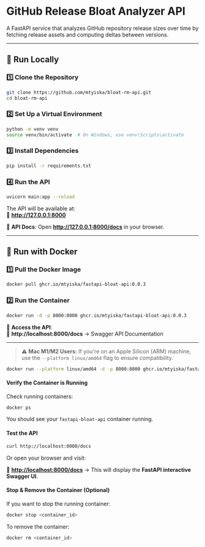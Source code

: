 
# **GitHub Release Bloat Analyzer API**

A FastAPI service that analyzes GitHub repository release sizes over time by fetching release assets and computing deltas between versions.

---

## **🚀 Run Locally**

### **1️⃣ Clone the Repository**
```bash
git clone https://github.com/mtyiska/bloat-rm-api.git
cd bloat-rm-api
```

### **2️⃣ Set Up a Virtual Environment**
```bash
python -m venv venv
source venv/bin/activate  # On Windows, use venv\Scripts\activate
```

### **3️⃣ Install Dependencies**
```bash
pip install -r requirements.txt
```

### **4️⃣ Run the API**
```bash
uvicorn main:app --reload
```

The API will be available at:  
📍 **http://127.0.0.1:8000**

📌 **API Docs**: Open **http://127.0.0.1:8000/docs** in your browser.

---

## **🐳 Run with Docker**

### **1️⃣ Pull the Docker Image**
```bash
docker pull ghcr.io/mtyiska/fastapi-bloat-api:0.0.3
```

### **2️⃣ Run the Container**
```bash
docker run -d -p 8000:8000 ghcr.io/mtyiska/fastapi-bloat-api:0.0.3
```

📌 **Access the API**:  
🔗 **http://localhost:8000/docs** → Swagger API Documentation

---


> ⚠️ **Mac M1/M2 Users:** If you're on an Apple Silicon (ARM) machine, use the `--platform linux/amd64` flag to ensure compatibility.

```bash
docker run --platform linux/amd64 -d -p 8000:8000 ghcr.io/mtyiska/fastapi-bloat-api:0.0.3
```

#### **Verify the Container is Running**

Check running containers:

```bash
docker ps
```

You should see your `fastapi-bloat-api` container running.

#### **Test the API**


```bash
curl http://localhost:8000/docs
```

Or open your browser and visit:

🔗 **[http://localhost:8000/docs](http://localhost:8000/docs)** → This will display the **FastAPI interactive Swagger UI**.

#### **Stop & Remove the Container (Optional)**

If you want to stop the running container:

```bash
docker stop <container_id>
```

To remove the container:

```bash
docker rm <container_id>
```

